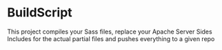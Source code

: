 BuildScript
===========

This project compiles your Sass files, replace your Apache Server Sides Includes for the actual partial files and pushes everything to a given repo